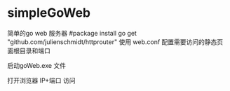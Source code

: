 # simpleGoWeb
简单的go web 服务器
#package install
go get "github.com/julienschmidt/httprouter"
使用
web.conf 配置需要访问的静态页面根目录和端口

启动goWeb.exe 文件 

打开浏览器 IP+端口 访问 
